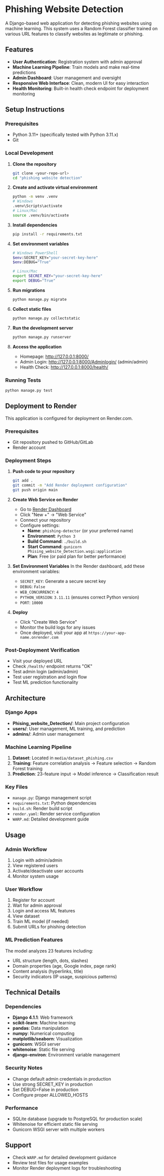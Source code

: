 # Phishing Website Detection

A Django-based web application for detecting phishing websites using machine learning. This system uses a Random Forest classifier trained on various URL features to classify websites as legitimate or phishing.

## Features

- **User Authentication**: Registration system with admin approval
- **Machine Learning Pipeline**: Train models and make real-time predictions
- **Admin Dashboard**: User management and oversight
- **Responsive Web Interface**: Clean, modern UI for easy interaction
- **Health Monitoring**: Built-in health check endpoint for deployment monitoring

## Setup Instructions

### Prerequisites

- Python 3.11+ (specifically tested with Python 3.11.x)
- Git

### Local Development

1. **Clone the repository**
   ```bash
   git clone <your-repo-url>
   cd "phishing website detection"
   ```

2. **Create and activate virtual environment**
   ```bash
   python -m venv .venv
   # Windows
   .venv\Scripts\activate
   # Linux/Mac
   source .venv/bin/activate
   ```

3. **Install dependencies**
   ```bash
   pip install -r requirements.txt
   ```

4. **Set environment variables**
   ```bash
   # Windows PowerShell
   $env:SECRET_KEY="your-secret-key-here"
   $env:DEBUG="True"
   
   # Linux/Mac
   export SECRET_KEY="your-secret-key-here"
   export DEBUG="True"
   ```

5. **Run migrations**
   ```bash
   python manage.py migrate
   ```

6. **Collect static files**
   ```bash
   python manage.py collectstatic
   ```

7. **Run the development server**
   ```bash
   python manage.py runserver
   ```

8. **Access the application**
   - Homepage: http://127.0.0.1:8000/
   - Admin Login: http://127.0.0.1:8000/Adminlogin/ (admin/admin)
   - Health Check: http://127.0.0.1:8000/health/

### Running Tests

```bash
python manage.py test
```

## Deployment to Render

This application is configured for deployment on Render.com.

### Prerequisites

- Git repository pushed to GitHub/GitLab
- Render account

### Deployment Steps

1. **Push code to your repository**
   ```bash
   git add .
   git commit -m "Add Render deployment configuration"
   git push origin main
   ```

2. **Create Web Service on Render**
   - Go to [Render Dashboard](https://dashboard.render.com/)
   - Click "New +" → "Web Service"
   - Connect your repository
   - Configure settings:
     - **Name**: `phishing-detector` (or your preferred name)
     - **Environment**: `Python 3`
     - **Build Command**: `./build.sh`
     - **Start Command**: `gunicorn Phising_website_Detection.wsgi:application`
     - **Plan**: Free (or paid plan for better performance)

3. **Set Environment Variables**
   In the Render dashboard, add these environment variables:
   - `SECRET_KEY`: Generate a secure secret key
   - `DEBUG`: `False`
   - `WEB_CONCURRENCY`: `4`
   - `PYTHON_VERSION`: `3.11.11` (ensures correct Python version)
   - `PORT`: `10000`

4. **Deploy**
   - Click "Create Web Service"
   - Monitor the build logs for any issues
   - Once deployed, visit your app at `https://your-app-name.onrender.com`

### Post-Deployment Verification

- Visit your deployed URL
- Check `/health/` endpoint returns "OK"
- Test admin login (admin/admin)
- Test user registration and login flow
- Test ML prediction functionality

## Architecture

### Django Apps
- **Phising_website_Detection/**: Main project configuration
- **users/**: User management, ML training, and prediction
- **admins/**: Admin user management

### Machine Learning Pipeline
1. **Dataset**: Located in `media/dataset_phishing.csv`
2. **Training**: Feature correlation analysis → Feature selection → Random Forest training
3. **Prediction**: 23-feature input → Model inference → Classification result

### Key Files
- `manage.py`: Django management script
- `requirements.txt`: Python dependencies
- `build.sh`: Render build script
- `render.yaml`: Render service configuration
- `WARP.md`: Detailed development guide

## Usage

### Admin Workflow
1. Login with admin/admin
2. View registered users
3. Activate/deactivate user accounts
4. Monitor system usage

### User Workflow
1. Register for account
2. Wait for admin approval
3. Login and access ML features
4. View dataset
5. Train ML model (if needed)
6. Submit URLs for phishing detection

### ML Prediction Features
The model analyzes 23 features including:
- URL structure (length, dots, slashes)
- Domain properties (age, Google index, page rank)
- Content analysis (hyperlinks, title)
- Security indicators (IP usage, suspicious patterns)

## Technical Details

### Dependencies
- **Django 4.1.1**: Web framework
- **scikit-learn**: Machine learning
- **pandas**: Data manipulation
- **numpy**: Numerical computing
- **matplotlib/seaborn**: Visualization
- **gunicorn**: WSGI server
- **whitenoise**: Static file serving
- **django-environ**: Environment variable management

### Security Notes
- Change default admin credentials in production
- Use strong SECRET_KEY in production
- Set DEBUG=False in production
- Configure proper ALLOWED_HOSTS

### Performance
- SQLite database (upgrade to PostgreSQL for production scale)
- Whitenoise for efficient static file serving
- Gunicorn WSGI server with multiple workers

## Support

- Check `WARP.md` for detailed development guidance
- Review test files for usage examples
- Monitor Render deployment logs for troubleshooting